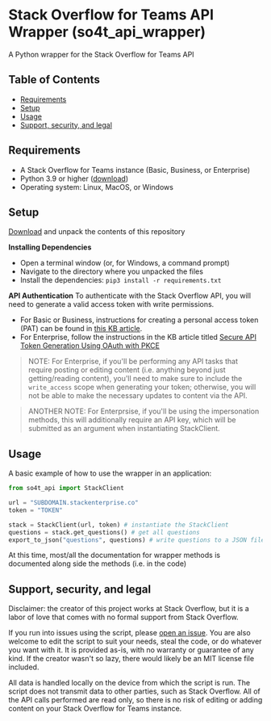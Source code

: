 # Stack Overflow for Teams API Wrapper (so4t_api_wrapper)
A Python wrapper for the Stack Overflow for Teams API

## Table of Contents
* [Requirements](https://github.com/jklick-so/so4t_tag_report?tab=readme-ov-file#requirements)
* [Setup](https://github.com/jklick-so/so4t_tag_report?tab=readme-ov-file#setup)
* [Usage](https://github.com/jklick-so/so4t_tag_report?tab=readme-ov-file#basic-usage)
* [Support, security, and legal](https://github.com/jklick-so/so4t_tag_report?tab=readme-ov-file#support-security-and-legal)

## Requirements
* A Stack Overflow for Teams instance (Basic, Business, or Enterprise)
* Python 3.9 or higher ([download](https://www.python.org/downloads/))
* Operating system: Linux, MacOS, or Windows

## Setup

[Download](https://github.com/jklick-so/so4t_api_wrapper/archive/refs/heads/main.zip) and unpack the contents of this repository

**Installing Dependencies**

* Open a terminal window (or, for Windows, a command prompt)
* Navigate to the directory where you unpacked the files
* Install the dependencies: `pip3 install -r requirements.txt`

**API Authentication**
To authenticate with the Stack Overflow API, you will need to generate a valid access token with write permissions.

* For Basic or Business, instructions for creating a personal access token (PAT) can be found in [this KB article](https://stackoverflow.help/en/articles/4385859-stack-overflow-for-teams-api).
* For Enterprise, follow the instructions in the KB article titled [Secure API Token Generation Using OAuth with PKCE](https://support.stackenterprise.co/support/solutions/articles/22000286119-secure-api-token-generation-using-oauth-with-pkce)

> NOTE: For Enterprise, if you'll be performing any API tasks that require posting or editing content (i.e. anything beyond just getting/reading content), you'll need to make sure to include the `write_access` scope when generating your token; otherwise, you will not be able to make the necessary updates to content via the API.

> ANOTHER NOTE: For Enterprsise, if you'll be using the impersonation methods, this will additionally require an API key, which will be submitted as an argument when instantiating StackClient.


## Usage
A basic example of how to use the wrapper in an application:

```python
from so4t_api import StackClient

url = "SUBDOMAIN.stackenterprise.co"
token = "TOKEN"

stack = StackClient(url, token) # instantiate the StackClient
questions = stack.get_questions() # get all questions
export_to_json("questions", questions) # write questions to a JSON file
```

At this time, most/all the documentation for wrapper methods is documented along side the methods (i.e. in the code)

## Support, security, and legal
Disclaimer: the creator of this project works at Stack Overflow, but it is a labor of love that comes with no formal support from Stack Overflow. 

If you run into issues using the script, please [open an issue](https://github.com/jklick-so/so4t_tag_report/issues). You are also welcome to edit the script to suit your needs, steal the code, or do whatever you want with it. It is provided as-is, with no warranty or guarantee of any kind. If the creator wasn't so lazy, there would likely be an MIT license file included.

All data is handled locally on the device from which the script is run. The script does not transmit data to other parties, such as Stack Overflow. All of the API calls performed are read only, so there is no risk of editing or adding content on your Stack Overflow for Teams instance.
